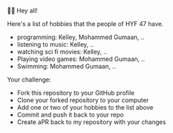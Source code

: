 🙋‍♂️ Hey all!

Here's a list of hobbies that the people of HYF 47 have.

- programming: Kelley, Mohammed Gumaan, ..
- listening to music: Kelley, ..
- watching sci fi movies: Kelley, ..
- Playing video games: Mohammed Gumaan, ..
- Swimming: Mohammed Gumaan, ..

Your challenge:

- Fork this repository to your GitHub profile
- Clone your forked repository to your computer
- Add one or two of your hobbies to the list above
- Commit and push it back to your repo
- Create aPR back to my repository with your changes
